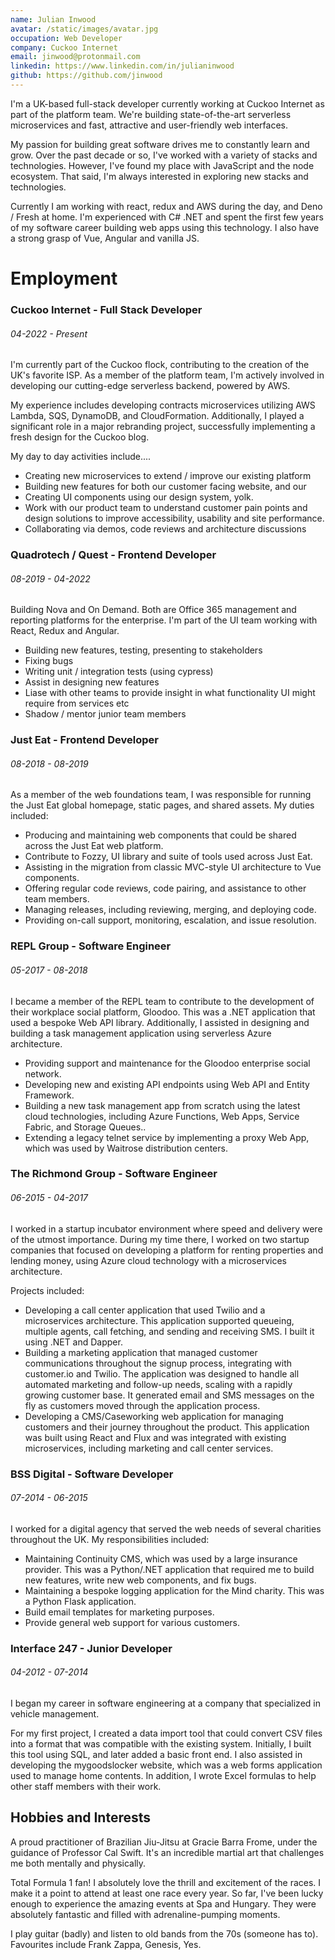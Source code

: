 ```yaml
---
name: Julian Inwood
avatar: /static/images/avatar.jpg
occupation: Web Developer
company: Cuckoo Internet
email: jinwood@protonmail.com
linkedin: https://www.linkedin.com/in/julianinwood
github: https://github.com/jinwood
---
```


I'm a UK-based full-stack developer currently working at Cuckoo Internet as part of the platform team. We're building state-of-the-art serverless microservices and fast, attractive and user-friendly web interfaces.

My passion for building great software drives me to constantly learn and grow. Over the past decade or so, I've worked with a variety of stacks and technologies. However, I've found my place with JavaScript and the node ecosystem. That said, I'm always interested in exploring new stacks and technologies.

Currently I am working with react, redux and AWS during the day, and Deno / Fresh at home. I'm experienced with C# .NET and spent the first few years of my software career building web apps using this technology. I also have a strong grasp of Vue, Angular and vanilla JS.

# Employment

### Cuckoo Internet - Full Stack Developer

###### 04-2022 - Present

I'm currently part of the Cuckoo flock, contributing to the creation of the UK's favorite ISP. As a member of the platform team, I'm actively involved in developing our cutting-edge serverless backend, powered by AWS.

My experience includes developing contracts microservices utilizing AWS Lambda, SQS, DynamoDB, and CloudFormation. Additionally, I played a significant role in a major rebranding project, successfully implementing a fresh design for the Cuckoo blog.

My day to day activities include....

- Creating new microservices to extend / improve our existing platform
- Building new features for both our customer facing website, and our
- Creating UI components using our design system, yolk.
- Work with our product team to understand customer pain points and design solutions to improve accessibility, usability and site performance.
- Collaborating via demos, code reviews and architecture discussions

### Quadrotech / Quest - Frontend Developer

###### 08-2019 - 04-2022

Building Nova and On Demand. Both are Office 365 management and reporting platforms for the enterprise. I'm part of the UI team working with React, Redux and Angular.

- Building new features, testing, presenting to stakeholders
- Fixing bugs
- Writing unit / integration tests (using cypress)
- Assist in designing new features
- Liase with other teams to provide insight in what functionality UI might require from services etc
- Shadow / mentor junior team members

### Just Eat - Frontend Developer

###### 08-2018 - 08-2019

As a member of the web foundations team, I was responsible for running the Just Eat global homepage, static pages, and shared assets. My duties included:

- Producing and maintaining web components that could be shared across the Just Eat web platform.
- Contribute to Fozzy, UI library and suite of tools used across Just Eat.
- Assisting in the migration from classic MVC-style UI architecture to Vue components.
- Offering regular code reviews, code pairing, and assistance to other team members.
- Managing releases, including reviewing, merging, and deploying code.
- Providing on-call support, monitoring, escalation, and issue resolution.

### REPL Group - Software Engineer

###### 05-2017 - 08-2018

I became a member of the REPL team to contribute to the development of their workplace social platform, Gloodoo. This was a .NET application that used a bespoke Web API library. Additionally, I assisted in designing and building a task management application using serverless Azure architecture.

- Providing support and maintenance for the Gloodoo enterprise social network.
- Developing new and existing API endpoints using Web API and Entity Framework.
- Building a new task management app from scratch using the latest cloud technologies, including Azure Functions, Web Apps, Service Fabric, and Storage Queues..
- Extending a legacy telnet service by implementing a proxy Web App, which was used by Waitrose distribution centers.

### The Richmond Group - Software Engineer

###### 06-2015 - 04-2017

I worked in a startup incubator environment where speed and delivery were of the utmost importance. During my time there, I worked on two startup companies that focused on developing a platform for renting properties and lending money, using Azure cloud technology with a microservices architecture.

Projects included:

- Developing a call center application that used Twilio and a microservices architecture. This application supported queueing, multiple agents, call fetching, and sending and receiving SMS. I built it using .NET and Dapper.
- Building a marketing application that managed customer communications throughout the signup process, integrating with customer.io and Twilio. The application was designed to handle all automated marketing and follow-up needs, scaling with a rapidly growing customer base. It generated email and SMS messages on the fly as customers moved through the application process.
- Developing a CMS/Caseworking web application for managing customers and their journey throughout the product. This application was built using React and Flux and was integrated with existing microservices, including marketing and call center services.

### BSS Digital - Software Developer

###### 07-2014 - 06-2015

I worked for a digital agency that served the web needs of several charities throughout the UK. My responsibilities included:

- Maintaining Continuity CMS, which was used by a large insurance provider. This was a Python/.NET application that required me to build new features, write new web components, and fix bugs.
- Maintaining a bespoke logging application for the Mind charity. This was a Python Flask application.
- Build email templates for marketing purposes.
- Provide general web support for various customers.

### Interface 247 - Junior Developer

###### 04-2012 - 07-2014

I began my career in software engineering at a company that specialized in vehicle management.

For my first project, I created a data import tool that could convert CSV files into a format that was compatible with the existing system. Initially, I built this tool using SQL, and later added a basic front end. I also assisted in developing the mygoodslocker website, which was a web forms application used to manage home contents. In addition, I wrote Excel formulas to help other staff members with their work.

## Hobbies and Interests

A proud practitioner of Brazilian Jiu-Jitsu at Gracie Barra Frome, under the guidance of Professor Cal Swift. It's an incredible martial art that challenges me both mentally and physically.

Total Formula 1 fan! I absolutely love the thrill and excitement of the races. I make it a point to attend at least one race every year. So far, I've been lucky enough to experience the amazing events at Spa and Hungary. They were absolutely fantastic and filled with adrenaline-pumping moments.

I play guitar (badly) and listen to old bands from the 70s (someone has to). Favourites include Frank Zappa, Genesis, Yes.
